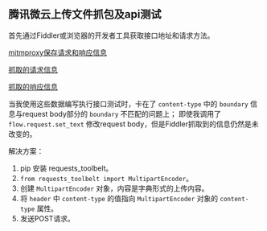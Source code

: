 ## 腾讯微云上传文件抓包及api测试

首先通过Fiddler或浏览器的开发者工具获取接口地址和请求方法。

[mitmproxy保存请求和响应信息](weiyun_upload/saveflow.py)

[抓取的请求信息](weiyun_upload/req_upload.json)

[抓取的响应信息](weiyun_upload/resp_upload.json)

当我使用这些数据编写执行接口测试时，卡在了 `content-type` 中的 `boundary` 信息与request body部分的 `boundary` 不匹配的问题上；
即使我调用了 `flow.request.set_text` 修改request body，但是Fiddler抓取到的信息仍然是未改变的。

解决方案：

1. pip 安装 requests_toolbelt。
2. `from requests_toolbelt import MultipartEncoder`。
3. 创建 `MultipartEncoder` 对象，内容是字典形式的上传内容。
4. 将 `header` 中 `content-type` 的值指向  `MultipartEncoder` 对象的 `content-type` 属性。
5. 发送POST请求。
